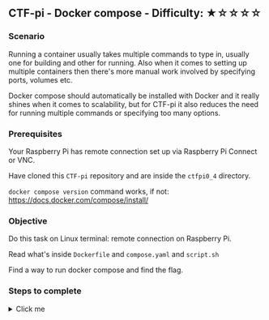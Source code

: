 ## CTF-pi - Docker compose - Difficulty: ★☆☆☆☆

### Scenario

Running a container usually takes multiple commands to type in, usually one for building and other for running. Also when it comes to setting up multiple containers then there's more manual work involved by specifying ports, volumes etc.

Docker compose should automatically be installed with Docker and it really shines when it comes to scalability, but for CTF-pi it also reduces the need for running multiple commands or specifying too many options.

### Prerequisites

Your Raspberry Pi has remote connection set up via Raspberry Pi Connect or VNC.

Have cloned this `CTF-pi` repository and are inside the `ctfpi0_4` directory.

`docker compose version` command works, if not: https://docs.docker.com/compose/install/

### Objective

Do this task on Linux terminal: remote connection on Raspberry Pi.

Read what's inside `Dockerfile` and `compose.yaml` and `script.sh`

Find a way to run docker compose and find the flag.

### Steps to complete

<details>
<summary>Click me</summary>
```
docker compose up --build
```
It prints out the flag.
</details>
